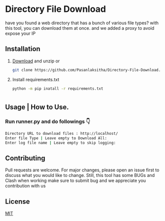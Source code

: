 # Directory File Download

have you found a web directory that has a bunch of various file types? with this tool, you can download them at once. and we added a proxy to avoid expose your IP 

## Installation

1. [Download](https://github.com/Pasanlaksitha/Directory-File-Download.git) and  unzip or

    ```bash
    git clone https://github.com/Pasanlaksitha/Directory-File-Download.git
    ```

2. Install requirements.txt

    ```bash
    python -m pip inatall -r requirements.txt
    ```
#
## Usage | How to Use.

### Run runner.py and do followings 👇

```bash
Directory URL to download files : http://localhost/
Enter file Type | Leave empty to Download All: 
Enter log file name | Leave empty to skip logging: 

```

## Contributing
Pull requests are welcome. For major changes, please open an issue first to discuss what you would like to change.
Still, this tool has some BUGs and Clash when working make sure to submit bug and we appreciate you contribution with us


## License
[MIT](https://github.com/Pasanlaksitha/Directory-File-Download/blob/main/LICENSE)
